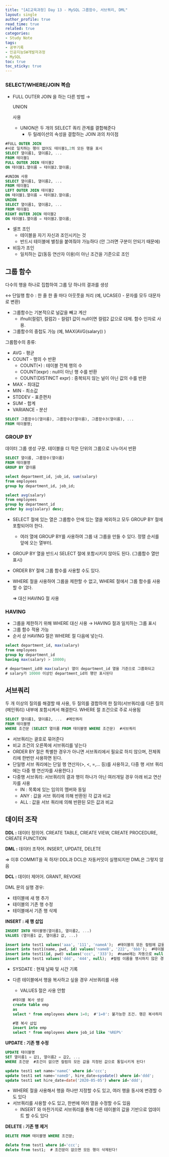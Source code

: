 ```yaml
---
title: "[AI교육과정] Day 13 - MySQL 그룹함수, 서브쿼리, DML"
layout: single
author_profile: true
read_time: true
related: true
categories:
- Study Note
tags:
- 공부기록
- 인공지능SW개발자과정
- MySQL
toc: true
toc_sticky: true
---
```



### **SELECT/WHERE/JOIN 복습**

- FULL OUTER JOIN 을 하는 다른 방법 → 

  UNION

   사용

  - UNION은 두 개의 SELECT 쿼리 관계를 결합해준다
    - 두 릴레이션의 속성을 결합하는 JOIN 과의 차이점

```sql
#FULL OUTER JOIN
#서로 일치하는 행이 없어도 테이블1,2의 모든 행을 표시
SELECT 열이름1, 열이름2, ...
FROM 테이블1
FULL OUTER JOIN 테이블2
ON 테이블1.열이름 = 테이블2.열이름;

#UNION 사용
SELECT 열이름1, 열이름2, ...
FROM 테이블1
LEFT OUTER JOIN 테이블2
ON 테이블1.열이름 = 테이블2.열이름;
UNION
SELECT 열이름1, 열이름2, ...
FROM 테이블1
RIGHT OUTER JOIN 테이블2
ON 테이블1.열이름 = 테이블2.열이름;
```

- 셀프 조인
  - 테이블을 자기 자신과 조인시키는 것
  - 반드시 테이블에 별칭을 붙여줘야 가능하다 (안 그러면 구분이 안되기 때문에)
- 비등가 조인
  - 일치하는 값(동등 연산자 이용)이 아닌 조건을 기준으로 조인

## 그룹 함수

다수의 행을 하나로 집합하여 그룹 당 하나의 결과를 생성

↔ 단일행 함수 : 한 줄 한 줄 마다 아웃풋을 처리 (예, UCASE() - 문자를 모두 대문자로 변환)

- 그룹함수는 기본적으로 널값을 빼고 계산
  - ifnull(컬럼1, 컬럼2) - 컬럼1 값이 null이면 컬럼2 값으로 대체. 함수 인자로 사용.
- 그룹함수의 중첩도 가능 (예, MAX(AVG(salary)) )

그룹함수의 종류:

- AVG - 평균
- COUNT - 행의 수 반환
  - COUNT(*) : 테이블 전체 행의 수
  - COUNT(expr) : null이 아닌 행 수를 반환
  - COUNT(DISTINCT expr) : 중복되지 않는 널이 아닌 값의 수를 반환
- MAX - 최대값
- MIN - 최소값
- STDDEV - 표준편차
- SUM - 합계
- VARIANCE - 분산

```sql
SELECT 그룹함수1(열이름), 그룹함수2(열이름), 그룹함수3(열이름), ...
FROM 테이블명;
```

### GROUP BY

데이터 그룹 생성 구문. 테이블을 더 작은 단위의 그룹으로 나누어서 반환

```sql
SELECT 열이름, 그룹함수(열이름)
FROM 테이블명
GROUP BY 열이름

select department_id, job_id, sum(salary)
from employees
group by department_id, job_id;

select avg(salary)
from employees
group by department_id
order by avg(salary) desc;
```

- SELECT 절에 있는 열은 그룹함수 안에 있는 열을 제외하고 모두 GROUP BY 절에 포함되어야 한다.

  - 여러 열에 GROUP BY를 사용하여 그룹 내 그룹을 만들 수 있다. 정렬 순서를 앞에 오는 열부터.

- GROUP BY 열을 반드시 SELECT 절에 포함시키지 않아도 된다. (그룹함수 열만 표시)

- ORDER BY 절에 그룹 함수를 사용할 수도 있다.

- WHERE 절을 사용하여 그룹을 제한할 수 없고, WHERE 절에서 그룹 함수를 사용할 수 없다.

  ⇒ 대신 HAVING 절 사용

### HAVING

- 그룹을 제한하기 위해 WHERE 대신 사용 → HAVING 절과 일치하는 그룹 표시
- 그룹 함수 적용 가능
- 순서 상 HAVING 절은 WHERE 절 다음에 넣는다.

```sql
select department_id, max(salary)
from employees
group by department_id
having max(salary) > 10000;

# department_id와 max(salary) 열이 department_id 열을 기준으로 그룹화되고
# salary가 10000 이상인 department_id의 행만 표시된다 
```

## 서브쿼리

두 개 이상의 질의를 해결할 때 사용, 두 질의를 결합하여 한 질의(서브쿼리)를 다른 질의(메인쿼리) 내부에 포함시켜서 해결한다. WHERE 절 조건으로 주로 사용됨

```sql
SELECT 열이름1, 열이름2, ...  #메인쿼리
FROM 테이블명
WHERE 조건문 (SELECT 열이름 FROM 테이블명 WHERE 조건문)  #서브쿼리
```

- 서브쿼리는 괄호로 묶어준다
- 비교 조건의 오른쪽에 서브쿼리를 넣는다
- ORDER BY 절은 특별한 경우가 아니면 서브쿼리에서 필요로 하지 않으며, 전체쿼리에 한번만  사용하면 된다.
- 단일행 서브 쿼리에는 단일 행 연산자(>, <, =,... 등)를 사용하고, 다중 행 서브 쿼리에는 다중 행 연산자를 사용한다.)
- 다중행 서브쿼리: 서브쿼리의 결과 행이 하나가 아닌 여러개일 경우 아래 비교 연산자를 사용
  - IN : 목록에 있는 임의의 멤버와 동일
  - ANY : 값을 서브 쿼리에 의해 반환된 각 값과 비교
  - ALL : 값을 서브 쿼리에 의해 반환된 모든 값과 비교

## 데이터 조작

**DDL :** 데이터 정의어. CREATE TABLE, CREATE VIEW, CREATE PROCEDURE, CREATE FUNCTION

**DML :** 데이터 조작어. INSERT, UPDATE, DELETE

⇒ 이후 COMMIT을 꼭 하자! DDL과 DCL은 자동커밋이 실행되지만 DML은 그렇지 않음

**DCL :** 데이터 제어어. GRANT, REVOKE

DML 문의 실행 경우:

- 테이블에 새 행 추가
- 테이블의 기존 행 수정
- 테이블에서 기존 행 삭제

**INSERT : 새 행 삽입**

```sql
INSERT INTO 테이블명(열이름1, 열이름2, ...)
VALUES (열이름1 값, 열이름2 값, ...)

insert into test1 values('aaa', '111', 'nameA');  #테이블의 모든 컬럼에 값을 넣겠다고 선언.
insert into test1(name, pwd, id) values('nameB', '222', 'bbb');  #테이블의 지정 컬럼에 값을 넣겠다고 선언.
insert into test1(id, pwd) values('ccc', '333');  #name에는 자동으로 null 입력
insert into test1 values('ddd', '444', null);  #컬럼 이름을 명시하지 않은 경우 모든 값을 입력해줘야 하므로 null을 직접 입력
```

- SYSDATE : 현재 날짜 및 시간 기록

- 다른 테이블에서 행을 복사하고 싶을 경우 서브쿼리를 사용

  - VALUES 절은 사용 안함

  ```sql
  #테이블 복사 생성
  create table emp
  as
  select * from employees where 1=0;  #'1=0': 불가능한 조건. 행은 복사하지 말고 테이블의 구조만 복사하라는 의미
  
  #행 복사 삽입
  insert into emp
  select * from employees where job_id like '%REP%'
  ```

**UPDATE : 기존 행 수정**

```sql
UPDATE 테이블명
SET 열이름1 = 값1, 열이름2 = 값2, ...
WHERE 조건문  #조건이 없으면 컬럼의 모든 값을 지정된 값으로 통일시키게 된다!

update test1 set name='nameC' where id='ccc';
update test1 set name='nameD', hire_date=sysdate() where id='ddd';
update test1 set hire_date=date('2020-05-05') where id='ddd';
```

- WHERE 절을 사용해서 행을 하나만 지정할 수도 있고, 여러 행을 동시에 변경할 수도 있다
- 서브쿼리를 사용할 수도 있고, 한번에 여러 열을 수정할 수도 있음
  - INSERT 와 마찬가지로 서브쿼리를 통해 다른 테이블의 값을 기반으로 업데이트 할 수도 있다

**DELETE : 기존 행 제거**

```sql
DELETE FROM 테이블명 WHERE 조건문;

delete from test1 where id='ccc';
delete from test1;  # 조건문이 없으면 모든 행이 삭제된다!
```
